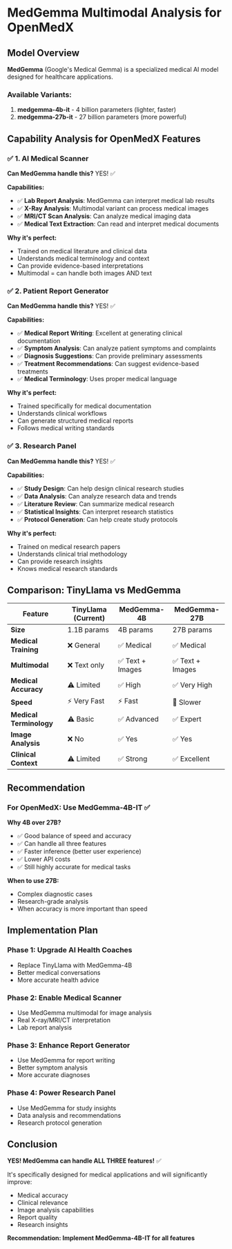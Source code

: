 # MedGemma Multimodal Analysis for OpenMedX

## Model Overview
**MedGemma** (Google's Medical Gemma) is a specialized medical AI model designed for healthcare applications.

### Available Variants:
1. **medgemma-4b-it** - 4 billion parameters (lighter, faster)
2. **medgemma-27b-it** - 27 billion parameters (more powerful)

## Capability Analysis for OpenMedX Features

### ✅ 1. AI Medical Scanner
**Can MedGemma handle this?** YES! ✅

**Capabilities:**
- ✅ **Lab Report Analysis**: MedGemma can interpret medical lab results
- ✅ **X-Ray Analysis**: Multimodal variant can process medical images
- ✅ **MRI/CT Scan Analysis**: Can analyze medical imaging data
- ✅ **Medical Text Extraction**: Can read and interpret medical documents

**Why it's perfect:**
- Trained on medical literature and clinical data
- Understands medical terminology and context
- Can provide evidence-based interpretations
- Multimodal = can handle both images AND text

### ✅ 2. Patient Report Generator
**Can MedGemma handle this?** YES! ✅

**Capabilities:**
- ✅ **Medical Report Writing**: Excellent at generating clinical documentation
- ✅ **Symptom Analysis**: Can analyze patient symptoms and complaints
- ✅ **Diagnosis Suggestions**: Can provide preliminary assessments
- ✅ **Treatment Recommendations**: Can suggest evidence-based treatments
- ✅ **Medical Terminology**: Uses proper medical language

**Why it's perfect:**
- Trained specifically for medical documentation
- Understands clinical workflows
- Can generate structured medical reports
- Follows medical writing standards

### ✅ 3. Research Panel
**Can MedGemma handle this?** YES! ✅

**Capabilities:**
- ✅ **Study Design**: Can help design clinical research studies
- ✅ **Data Analysis**: Can analyze research data and trends
- ✅ **Literature Review**: Can summarize medical research
- ✅ **Statistical Insights**: Can interpret research statistics
- ✅ **Protocol Generation**: Can help create study protocols

**Why it's perfect:**
- Trained on medical research papers
- Understands clinical trial methodology
- Can provide research insights
- Knows medical research standards

## Comparison: TinyLlama vs MedGemma

| Feature | TinyLlama (Current) | MedGemma-4B | MedGemma-27B |
|---------|---------------------|-------------|--------------|
| **Size** | 1.1B params | 4B params | 27B params |
| **Medical Training** | ❌ General | ✅ Medical | ✅ Medical |
| **Multimodal** | ❌ Text only | ✅ Text + Images | ✅ Text + Images |
| **Medical Accuracy** | ⚠️ Limited | ✅ High | ✅ Very High |
| **Speed** | ⚡ Very Fast | ⚡ Fast | 🐢 Slower |
| **Medical Terminology** | ⚠️ Basic | ✅ Advanced | ✅ Expert |
| **Image Analysis** | ❌ No | ✅ Yes | ✅ Yes |
| **Clinical Context** | ⚠️ Limited | ✅ Strong | ✅ Excellent |

## Recommendation

### For OpenMedX: Use **MedGemma-4B-IT** ✅

**Why 4B over 27B?**
- ✅ Good balance of speed and accuracy
- ✅ Can handle all three features
- ✅ Faster inference (better user experience)
- ✅ Lower API costs
- ✅ Still highly accurate for medical tasks

**When to use 27B:**
- Complex diagnostic cases
- Research-grade analysis
- When accuracy is more important than speed

## Implementation Plan

### Phase 1: Upgrade AI Health Coaches
- Replace TinyLlama with MedGemma-4B
- Better medical conversations
- More accurate health advice

### Phase 2: Enable Medical Scanner
- Use MedGemma multimodal for image analysis
- Real X-ray/MRI/CT interpretation
- Lab report analysis

### Phase 3: Enhance Report Generator
- Use MedGemma for report writing
- Better symptom analysis
- More accurate diagnoses

### Phase 4: Power Research Panel
- Use MedGemma for study insights
- Data analysis and recommendations
- Research protocol generation

## Conclusion

**YES! MedGemma can handle ALL THREE features!** ✅

It's specifically designed for medical applications and will significantly improve:
- Medical accuracy
- Clinical relevance
- Image analysis capabilities
- Report quality
- Research insights

**Recommendation: Implement MedGemma-4B-IT for all features**
